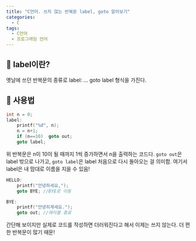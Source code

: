 ```yaml
---
title: "C언어. 쓰지 않는 반복문 label, goto 알아보기"
categories:
  - C
tags:
  - C언어
  - 프로그래밍 언어
---
```


## 🌟 label이란?

옛날에 쓰던 반복문의 종류로 label: ... goto label 형식을 가진다. 

## 🌟 사용법

```c
int n = 0;
label:
	printf("%d", n);
	n = n+1;
	if (n==10)	goto out;
	goto label;
```

위 반복문은 n이 10이 될 때까지 1씩 증가하면서 n을 출력하는 코드다. `goto out`은 label 밖으로 나가고, `goto label`은 label 처음으로 다시 돌아오는 걸 의미함. 여기서 label은 내 맘대로 이름을 지을 수 있음!

```c
HELLO:
	printf("안녕하세요,");
	goto BYE; //BYE로 이동

BYE:
	printf("안녕히계세요.");
	goto out; //레이블 종료
```

간단해 보이지만 실제로 코드를 작성하면 더러워진다고 해서 이제는 쓰지 않는다. 더 편한 반복문이 많기 때문!